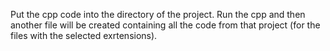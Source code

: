 Put the cpp code into the directory of the project. Run the cpp and then another file will be created containing all the code from that project (for the files with the selected exrtensions).
